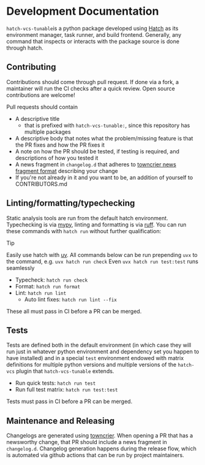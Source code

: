 # Development Documentation

`hatch-vcs-tunable`is a python package developed using [Hatch](https://github.com/pypa/hatch) as its environment manager, task runner, and build frontend. Generally, any command that inspects or interacts with the package source is done through hatch.

## Contributing

Contributions should come through pull request. If done via a fork, a maintainer will run the CI checks after a quick review. Open source contributions are welcome!

Pull requests should contain

- A descriptive title
  - that is prefixed with `hatch-vcs-tunable:`, since this repository has multiple packages
- A descriptive body that notes what the problem/missing feature is that the PR fixes and how the PR fixes it
- A note on how the PR should be tested, if testing is required, and descriptions of how you tested it
- A news fragment in `changelog.d` that adheres to [towncrier news fragment format](https://towncrier.readthedocs.io/en/stable/tutorial.html#creating-news-fragments) describing your change
- If you're not already in it and you want to be, an addition of yourself to CONTRIBUTORS.md

## Linting/formatting/typechecking

Static analysis tools are run from the default hatch environment. Typechecking is via [mypy](http://mypy-lang.org/), linting and formatting is via [ruff](https://github.com/astral-sh/ruff). You can run these commands with `hatch run` without further qualification:

> [!TIP]
> Easily use hatch with [uv](https://github.com/astral-sh/uv).
> All commands below can be run prepending `uvx` to the command, e.g. `uvx hatch run check`
> Even `uvx hatch run test:test` runs seamlessly

- Typecheck: `hatch run check`
- Format: `hatch run format`
- Lint: `hatch run lint`
  - Auto lint fixes: `hatch run lint --fix`
  
These all must pass in CI before a PR can be merged.
  
## Tests

Tests are defined both in the default environment (in which case they will run just in whatever python environment and dependency set you happen to have installed) and in a special `test` environment endowed with matrix definitions for multiple python versions and multiple versions of the `hatch-vcs` plugin that `hatch-vcs-tunable` extends.

- Run quick tests: `hatch run test`
- Run full test matrix: `hatch run test:test`

Tests must pass in CI before a PR can be merged.

## Maintenance and Releasing

Changelogs are generated using [towncrier](https://towncrier.readthedocs.io/en/stable/index.html). When opening a PR that has a newsworthy change, that PR should include a news fragment in `changelog.d`. Changelog generation happens during the release flow, which is automated via github actions that can be run by project maintainers.

